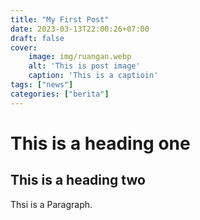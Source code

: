 ```yaml
---
title: "My First Post"
date: 2023-03-13T22:00:26+07:00
draft: false
cover:
    image: img/ruangan.webp
    alt: 'This is post image'
    caption: 'This is a captioin'
tags: ["news"]
categories: ["berita"]
---
```


# This is a heading one
## This is a heading two

Thsi is a Paragraph.